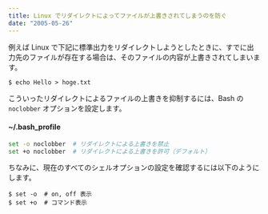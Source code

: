 ```yaml
---
title: Linux でリダイレクトによってファイルが上書きされてしまうのを防ぐ
date: "2005-05-26"
---
```


例えば Linux で下記に標準出力をリダイレクトしようとしたときに、すでに出力先のファイルが存在する場合は、そのファイルの内容が上書きされてしまいます。

```
$ echo Hello > hoge.txt
```

こういったリダイレクトによるファイルの上書きを抑制するには、Bash の `noclobber` オプションを設定します。

#### ~/.bash_profile

```bash
set -o noclobber  # リダイレクトによる上書きを禁止
set +o noclobber  # リダイレクトによる上書きを許可（デフォルト）
```

ちなみに、現在のすべてのシェルオプションの設定を確認するには以下のようにします。

```
$ set -o  # on, off 表示
$ set +o  # コマンド表示
```

